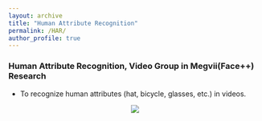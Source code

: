 ```yaml
---
layout: archive
title: "Human Attribute Recognition"
permalink: /HAR/
author_profile: true
---
```




### Human Attribute Recognition, Video Group in Megvii(Face++) Research

- To recognize human attributes (hat, bicycle, glasses, etc.) in videos.

<p align="center">
    <img src="https://warshallrho.github.io/images/attribute.png">
</p>





